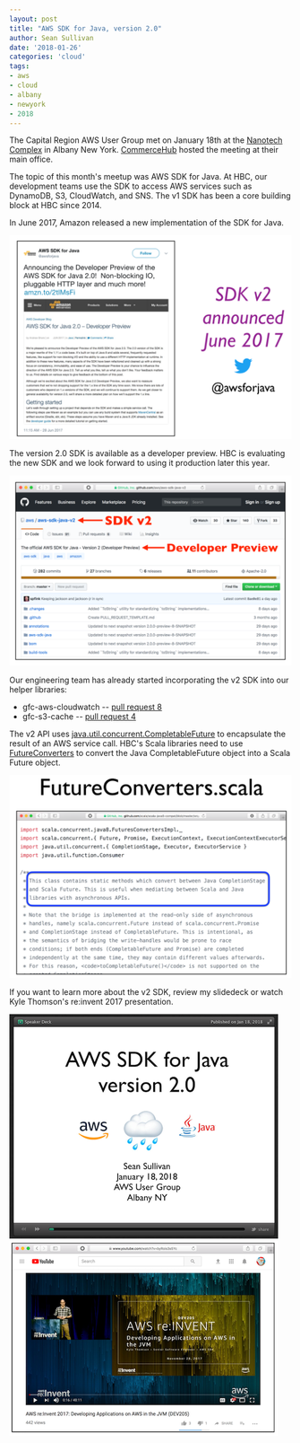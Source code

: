 ```yaml
---
layout: post
title: "AWS SDK for Java, version 2.0"
author: Sean Sullivan
date: '2018-01-26'
categories: 'cloud'
tags:
- aws
- cloud
- albany
- newyork
- 2018
---
```


The Capital Region AWS User Group met on January 18th at the [Nanotech Complex](https://sunypoly.edu/research/albany-nanotech-complex.html) in Albany New York. [CommerceHub](https://www.commercehub.com/) hosted the meeting at their main office.

The topic of this month's meetup was AWS SDK for Java. At HBC, our development teams use the SDK to access AWS services such as DynamoDB, S3, CloudWatch, and SNS. The v1 SDK has been a core building block at HBC since 2014.

In June 2017, Amazon released a new implementation of the SDK for Java.

![aws-sdk-image](/assets/images/aws-sdk-for-java/aws-sdk-java-version-2_0-june-2017.png)

The version 2.0 SDK is available as a developer preview. HBC is evaluating the new SDK and we look forward to using it production later this year.

![aws-sdk-image](/assets/images/aws-sdk-for-java/aws-sdk-java-version-2_0-github-v2-sdk.png)

Our engineering team has already started incorporating the v2 SDK into our helper libraries:

- gfc-aws-cloudwatch -- [pull request 8](https://github.com/gilt/gfc-aws-cloudwatch/pull/8/)
- gfc-s3-cache -- [pull request 4](https://github.com/gilt/gfc-s3-cache/pull/4)

The v2 API uses  [java.util.concurrent.CompletableFuture](https://docs.oracle.com/javase/8/docs/api/java/util/concurrent/CompletableFuture.html) to encapsulate the result of an AWS service call. HBC's Scala libraries need to use  [FutureConverters](https://github.com/scala/scala-java8-compat/blob/master/src/main/scala/scala/compat/java8/FutureConverters.scala) to convert the Java CompletableFuture object into a Scala Future object.

![aws-sdk-image](/assets/images/aws-sdk-for-java/aws-sdk-java-version-2_0-futureconverters.png)

If you want to learn more about the v2 SDK, review my slidedeck or watch Kyle Thomson's re:invent 2017 presentation.

[![aws-sdk-java-speakerdeck-albany-image](/assets/images/aws-sdk-for-java/AWS_SDK_for_Java-speakerdeck-albany-480.png)](https://speakerdeck.com/sullis/aws-sdk-for-java-version-2-dot-0-albany-ny-january-18-2018) [![aws-reinvent-2017-kyle-thomson-image](/assets/images/aws-sdk-for-java/aws-sdk-java-version-2_0-kyle-reinvent-youtube-480.png)](https://www.youtube.com/watch?v=byRois3s5Yc)
